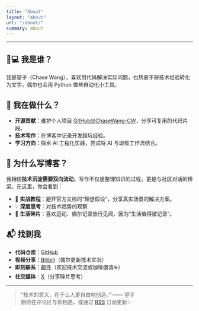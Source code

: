 ```yaml
---
title: "About"
layout: "about"
url: "/about/"
summary: about
---
```

---

## 🧑💻 我是谁？

我是望子（Chase Wang），喜欢用代码解决实际问题，也热衷于将技术经验转化为文字，偶尔也会用 Python 做些自动化小工具。

## 🌱 我在做什么？

- **开源贡献**：维护个人项目 [GitHub@ChaseWang-CW](https://github.com/ChaseWang-CW)，分享可复用的代码片段。
- **技术写作**：在博客中记录开发踩坑经验。
- **学习方向**：探索 AI 工程化实践，尝试将 AI 与现有工作流结合。

## 🎯 为什么写博客？

我相信**技术沉淀需要双向流动**。写作不仅是整理知识的过程，更是与社区对话的桥梁。在这里，你会看到：
- 🔧 **实战教程**：避开官方文档的“理想假设”，分享真实场景的解决方案。
- 💡 **深度思考**：对技术趋势的观察
- 📸 **生活碎片**：喜欢运动、偶尔记录旅行见闻，因为“生活值得被记录”。

## 📬 找到我

- **代码仓库**：[GitHub](https://github.com/ChaseWang-CW)
- **视频分享**：[Bilibili](https://space.bilibili.com/14020906)（偶尔更新技术实况）
- **即刻联系**：[邮件](mailto:donghai.gong@outlook.com)（欢迎技术交流或咖啡邀请☕️）
- **社交媒体**：[X](https://x.com)（分享碎片思考）

---

> “技术的意义，在于让人更自由地创造。” —— 望子  
> 期待在评论区与你相遇，或通过 [RSS](/index.xml) 订阅更新✨